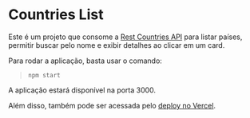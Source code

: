 # Countries List

Este é um projeto que consome a <a href="https://restcountries.com/">Rest Countries API</a> para listar países, permitir buscar pelo nome e exibir detalhes ao clicar em um card.

Para rodar a aplicação, basta usar o comando:
> `npm start`

A aplicação estará disponível na porta 3000.

Além disso, também pode ser acessada pelo <a href="https://countries-list-two.vercel.app/">deploy no Vercel</a>.